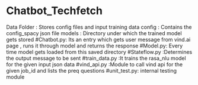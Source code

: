 # Chatbot_Techfetch
Data Folder : Stores config files and input training data
config : Contains the config_spacy json file
models : Directory under which the trained model gets stored #Chatbot.py: Its an entry which gets user message from vind.ai page ,
runs it through model and returns the response #Model.py: Every time model gets loaded from this saved directory
#Stateflow.py :Determines the output message to be sent #train_data.py :It trains the rasa_nlu model for the given input json data
#vind_api.py :Module to call vind api for the given job_id and lists the preq questions #unit_test.py: internal testing module 


